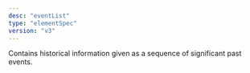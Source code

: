 ```yaml
---
desc: "eventList"
type: "elementSpec"
version: "v3"
---
```


Contains historical information given as a sequence of significant past events.